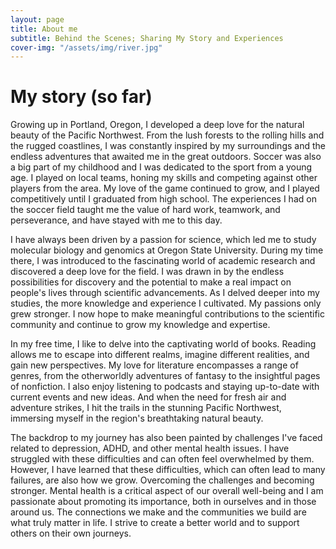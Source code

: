 ```yaml
---
layout: page
title: About me
subtitle: Behind the Scenes; Sharing My Story and Experiences
cover-img: "/assets/img/river.jpg"
---
```


# My story (so far)

Growing up in Portland, Oregon, I developed a deep love for the natural beauty of the Pacific Northwest. From the lush forests to the rolling hills and the rugged coastlines, I was constantly inspired by my surroundings and the endless adventures that awaited me in the great outdoors. Soccer was also a big part of my childhood and I was dedicated to the sport from a young age. I played on local teams, honing my skills and competing against other players from the area. My love of the game continued to grow, and I played competitively until I graduated from high school. The experiences I had on the soccer field taught me the value of hard work, teamwork, and perseverance, and have stayed with me to this day.

I have always been driven by a passion for science, which led me to study molecular biology and genomics at Oregon State University. During my time there, I was introduced to the fascinating world of academic research and discovered a deep love for the field. I was drawn in by the endless possibilities for discovery and the potential to make a real impact on people's lives through scientific advancements. As I delved deeper into my studies, the more knowledge and experience I cultivated. My passions only grew stronger. I now hope to make meaningful contributions to the scientific community and continue to grow my knowledge and expertise.

In my free time, I like to delve into the captivating world of books. Reading allows me to escape into different realms, imagine different realities, and gain new perspectives. My love for literature encompasses a range of genres, from the otherworldly adventures of fantasy to the insightful pages of nonfiction. I also enjoy listening to podcasts and staying up-to-date with current events and new ideas. And when the need for fresh air and adventure strikes, I hit the trails in the stunning Pacific Northwest, immersing myself in the region's breathtaking natural beauty.

The backdrop to my journey has also been painted by challenges I've faced related to depression, ADHD, and other mental health issues. I have struggled with these difficulties and can often feel overwhelmed by them. However, I have learned that these difficulties, which can often lead to many failures, are also how we grow. Overcoming the challenges and becoming stronger. Mental health is a critical aspect of our overall well-being and I am passionate about promoting its importance, both in ourselves and in those around us. The connections we make and the communities we build are what truly matter in life. I strive to create a better world and to support others on their own journeys.

